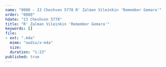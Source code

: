 ```yaml
---
name: "0080 - 23 Cheshvon 5778 R' Zalman Vileinkin 'Remember Gemara'"
order: "0080"
hdate: "23 Cheshvon 5778"
title: "R' Zalman Vileinkin 'Remember Gemara'"
keywords: []
file:
- ext: ".m4a"
  mime: "audio/x-m4a"
  size: 
  duration: "1:23"
published: true
---
```


